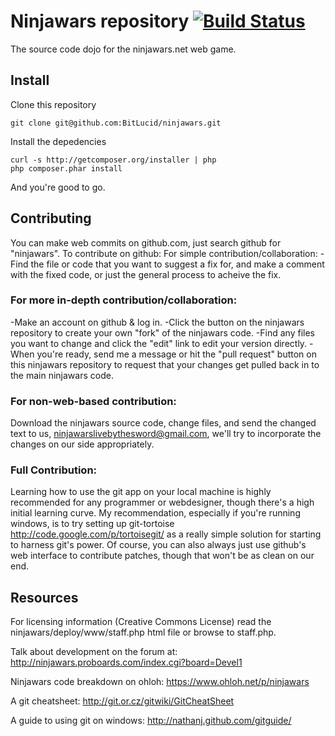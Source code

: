 # Ninjawars repository [![Build Status](https://travis-ci.org/BitLucid/ninjawars.png?branch=news)](https://travis-ci.org/BitLucid/ninjawars)
The source code dojo for the ninjawars.net web game.

## Install

Clone this repository

	git clone git@github.com:BitLucid/ninjawars.git

Install the depedencies

	curl -s http://getcomposer.org/installer | php
	php composer.phar install

And you're good to go.

## Contributing
You can make web commits on github.com, just search github for "ninjawars".  To contribute on github:
For simple contribution/collaboration:
-Find the file or code that you want to suggest a fix for, and make a comment with the fixed code, or just the general process to acheive the fix.

### For more in-depth contribution/collaboration:
-Make an account on github & log in.
-Click the button on the ninjawars repository to create your own "fork" of the ninjawars code.
-Find any files you want to change and click the "edit" link to edit your version directly.
-When you're ready, send me a message or hit the "pull request" button on this ninjawars repository to request that your changes get pulled back in to the main ninjawars code.

### For non-web-based contribution:
Download the ninjawars source code, change files, and send the changed text to us, ninjawarslivebythesword@gmail.com, we'll try to incorporate the changes on our side appropriately.

### Full Contribution:
Learning how to use the git app on your local machine is highly recommended for any programmer or webdesigner, though there's a high initial learning curve.  My recommendation, especially if you're running windows, is to try setting up git-tortoise http://code.google.com/p/tortoisegit/ as a really simple solution for starting to harness git's power.  Of course, you can also always just use github's web interface to contribute patches, though that won't be as clean on our end.

## Resources

For licensing information (Creative Commons License) read the ninjawars/deploy/www/staff.php html file or browse to staff.php.

Talk about development on the forum at: 
http://ninjawars.proboards.com/index.cgi?board=Devel1

Ninjawars code breakdown on ohloh:
https://www.ohloh.net/p/ninjawars

A git cheatsheet:
http://git.or.cz/gitwiki/GitCheatSheet

A guide to using git on windows:
http://nathanj.github.com/gitguide/
